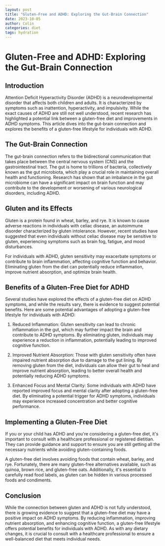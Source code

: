 ```yaml
---
layout: post
title: "Gluten-Free and ADHD: Exploring the Gut-Brain Connection"
date: 2023-10-05
author: Colin
categories: diet
tags: hydration
---
```


# Gluten-Free and ADHD: Exploring the Gut-Brain Connection

## Introduction

Attention Deficit Hyperactivity Disorder (ADHD) is a neurodevelopmental disorder that affects both children and adults. It is characterized by symptoms such as inattention, hyperactivity, and impulsivity. While the exact causes of ADHD are still not well understood, recent research has highlighted a potential link between a gluten-free diet and improvements in ADHD symptoms. This article dives into the gut-brain connection and explores the benefits of a gluten-free lifestyle for individuals with ADHD.

## The Gut-Brain Connection

The gut-brain connection refers to the bidirectional communication that takes place between the central nervous system (CNS) and the gastrointestinal tract. The gut is home to trillions of bacteria, collectively known as the gut microbiota, which play a crucial role in maintaining overall health and functioning. Research has shown that an imbalance in the gut microbiome can have a significant impact on brain function and may contribute to the development or worsening of various neurological disorders, including ADHD.

## Gluten and its Effects

Gluten is a protein found in wheat, barley, and rye. It is known to cause adverse reactions in individuals with celiac disease, an autoimmune disorder characterized by gluten intolerance. However, recent studies have suggested that even individuals without celiac disease may be sensitive to gluten, experiencing symptoms such as brain fog, fatigue, and mood disturbances.

For individuals with ADHD, gluten sensitivity may exacerbate symptoms or contribute to brain inflammation, affecting cognitive function and behavior. Eliminating gluten from the diet can potentially reduce inflammation, improve nutrient absorption, and optimize brain health.

## Benefits of a Gluten-Free Diet for ADHD

Several studies have explored the effects of a gluten-free diet on ADHD symptoms, and while the results vary, there is evidence to suggest potential benefits. Here are some potential advantages of adopting a gluten-free lifestyle for individuals with ADHD:

1. Reduced Inflammation: Gluten sensitivity can lead to chronic inflammation in the gut, which may further impact the brain and contribute to ADHD symptoms. By eliminating gluten, individuals may experience a reduction in inflammation, potentially leading to improved cognitive function.

2. Improved Nutrient Absorption: Those with gluten sensitivity often have impaired nutrient absorption due to damage to the gut lining. By removing gluten from the diet, individuals can allow their gut to heal and improve nutrient absorption, leading to better overall health and potentially reducing ADHD symptoms.

3. Enhanced Focus and Mental Clarity: Some individuals with ADHD have reported improved focus and mental clarity after adopting a gluten-free diet. By eliminating a potential trigger for ADHD symptoms, individuals may experience increased concentration and better cognitive performance.

## Implementing a Gluten-Free Diet

If you or your child has ADHD and you're considering a gluten-free diet, it's important to consult with a healthcare professional or registered dietitian. They can provide guidance and support to ensure you are still getting all the necessary nutrients while avoiding gluten-containing foods.

A gluten-free diet involves avoiding foods that contain wheat, barley, and rye. Fortunately, there are many gluten-free alternatives available, such as quinoa, brown rice, and gluten-free oats. Additionally, it's essential to carefully read food labels, as gluten can be hidden in various processed foods and condiments.

## Conclusion

While the connection between gluten and ADHD is not fully understood, there is growing evidence to suggest that a gluten-free diet may have a positive impact on ADHD symptoms. By reducing inflammation, improving nutrient absorption, and enhancing cognitive function, a gluten-free lifestyle offers potential benefits for individuals with ADHD. As with any dietary changes, it is crucial to consult with a healthcare professional to ensure a well-balanced diet that meets individual needs.